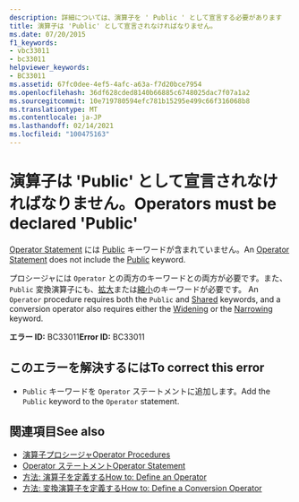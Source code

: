 ```yaml
---
description: 詳細については、演算子を ' Public ' として宣言する必要があります
title: 演算子は 'Public' として宣言されなければなりません。
ms.date: 07/20/2015
f1_keywords:
- vbc33011
- bc33011
helpviewer_keywords:
- BC33011
ms.assetid: 67fc0dee-4ef5-4afc-a63a-f7d20bce7954
ms.openlocfilehash: 36df628cded8140b66885c6748025dac7f07a1a2
ms.sourcegitcommit: 10e719780594efc781b15295e499c66f316068b8
ms.translationtype: MT
ms.contentlocale: ja-JP
ms.lasthandoff: 02/14/2021
ms.locfileid: "100475163"
---
```

# <a name="operators-must-be-declared-public"></a><span data-ttu-id="cacab-103">演算子は 'Public' として宣言されなければなりません。</span><span class="sxs-lookup"><span data-stu-id="cacab-103">Operators must be declared 'Public'</span></span>

<span data-ttu-id="cacab-104">[Operator Statement](../language-reference/statements/operator-statement.md) には [Public](../language-reference/modifiers/public.md) キーワードが含まれていません。</span><span class="sxs-lookup"><span data-stu-id="cacab-104">An [Operator Statement](../language-reference/statements/operator-statement.md) does not include the [Public](../language-reference/modifiers/public.md) keyword.</span></span>  
  
 <span data-ttu-id="cacab-105">プロシージャには `Operator` との両方のキーワードとの両方が必要です。また、 `Public` 変換演算子にも、[拡大](../language-reference/modifiers/widening.md)または[縮小](../language-reference/modifiers/narrowing.md)のキーワードが必要です。 [](../language-reference/modifiers/shared.md)</span><span class="sxs-lookup"><span data-stu-id="cacab-105">An `Operator` procedure requires both the `Public` and [Shared](../language-reference/modifiers/shared.md) keywords, and a conversion operator also requires either the [Widening](../language-reference/modifiers/widening.md) or the [Narrowing](../language-reference/modifiers/narrowing.md) keyword.</span></span>  
  
 <span data-ttu-id="cacab-106">**エラー ID:** BC33011</span><span class="sxs-lookup"><span data-stu-id="cacab-106">**Error ID:** BC33011</span></span>  
  
## <a name="to-correct-this-error"></a><span data-ttu-id="cacab-107">このエラーを解決するには</span><span class="sxs-lookup"><span data-stu-id="cacab-107">To correct this error</span></span>  
  
- <span data-ttu-id="cacab-108">`Public` キーワードを `Operator` ステートメントに追加します。</span><span class="sxs-lookup"><span data-stu-id="cacab-108">Add the `Public` keyword to the `Operator` statement.</span></span>  
  
## <a name="see-also"></a><span data-ttu-id="cacab-109">関連項目</span><span class="sxs-lookup"><span data-stu-id="cacab-109">See also</span></span>

- [<span data-ttu-id="cacab-110">演算子プロシージャ</span><span class="sxs-lookup"><span data-stu-id="cacab-110">Operator Procedures</span></span>](../programming-guide/language-features/procedures/operator-procedures.md)
- [<span data-ttu-id="cacab-111">Operator ステートメント</span><span class="sxs-lookup"><span data-stu-id="cacab-111">Operator Statement</span></span>](../language-reference/statements/operator-statement.md)
- [<span data-ttu-id="cacab-112">方法: 演算子を定義する</span><span class="sxs-lookup"><span data-stu-id="cacab-112">How to: Define an Operator</span></span>](../programming-guide/language-features/procedures/how-to-define-an-operator.md)
- [<span data-ttu-id="cacab-113">方法: 変換演算子を定義する</span><span class="sxs-lookup"><span data-stu-id="cacab-113">How to: Define a Conversion Operator</span></span>](../programming-guide/language-features/procedures/how-to-define-a-conversion-operator.md)
